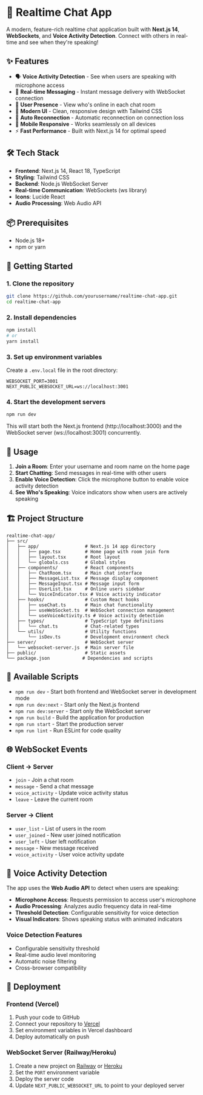 # 🚀 Realtime Chat App

A modern, feature-rich realtime chat application built with **Next.js 14**, **WebSockets**, and **Voice Activity Detection**. Connect with others in real-time and see when they're speaking!

## ✨ Features

- 🗣️ **Voice Activity Detection** - See when users are speaking with microphone access
- 💬 **Real-time Messaging** - Instant message delivery with WebSocket connection
- 👥 **User Presence** - View who's online in each chat room
- 🎨 **Modern UI** - Clean, responsive design with Tailwind CSS
- 🔄 **Auto Reconnection** - Automatic reconnection on connection loss
- 📱 **Mobile Responsive** - Works seamlessly on all devices
- ⚡ **Fast Performance** - Built with Next.js 14 for optimal speed

## 🛠️ Tech Stack

- **Frontend**: Next.js 14, React 18, TypeScript
- **Styling**: Tailwind CSS
- **Backend**: Node.js WebSocket Server
- **Real-time Communication**: WebSockets (ws library)
- **Icons**: Lucide React
- **Audio Processing**: Web Audio API

## 📦 Prerequisites

- Node.js 18+ 
- npm or yarn

## 🚀 Getting Started

### 1. Clone the repository

```bash
git clone https://github.com/yourusername/realtime-chat-app.git
cd realtime-chat-app
```

### 2. Install dependencies

```bash
npm install
# or
yarn install
```

### 3. Set up environment variables

Create a `.env.local` file in the root directory:

```env
WEBSOCKET_PORT=3001
NEXT_PUBLIC_WEBSOCKET_URL=ws://localhost:3001
```

### 4. Start the development servers

```bash
npm run dev
```

This will start both the Next.js frontend (http://localhost:3000) and the WebSocket server (ws://localhost:3001) concurrently.

## 📱 Usage

1. **Join a Room**: Enter your username and room name on the home page
2. **Start Chatting**: Send messages in real-time with other users
3. **Enable Voice Detection**: Click the microphone button to enable voice activity detection
4. **See Who's Speaking**: Voice indicators show when users are actively speaking

## 🏗️ Project Structure

```
realtime-chat-app/
├── src/
│   ├── app/                 # Next.js 14 app directory
│   │   ├── page.tsx         # Home page with room join form
│   │   ├── layout.tsx       # Root layout
│   │   └── globals.css      # Global styles
│   ├── components/          # React components
│   │   ├── ChatRoom.tsx     # Main chat interface
│   │   ├── MessageList.tsx  # Message display component
│   │   ├── MessageInput.tsx # Message input form
│   │   ├── UserList.tsx     # Online users sidebar
│   │   └── VoiceIndicator.tsx # Voice activity indicator
│   ├── hooks/               # Custom React hooks
│   │   ├── useChat.ts       # Main chat functionality
│   │   ├── useWebSocket.ts  # WebSocket connection management
│   │   └── useVoiceActivity.ts # Voice activity detection
│   ├── types/               # TypeScript type definitions
│   │   └── chat.ts          # Chat-related types
│   └── utils/               # Utility functions
│       └── isDev.ts         # Development environment check
├── server/                  # WebSocket server
│   └── websocket-server.js  # Main server file
├── public/                  # Static assets
└── package.json            # Dependencies and scripts
```

## 🔧 Available Scripts

- `npm run dev` - Start both frontend and WebSocket server in development mode
- `npm run dev:next` - Start only the Next.js frontend
- `npm run dev:server` - Start only the WebSocket server
- `npm run build` - Build the application for production
- `npm run start` - Start the production server
- `npm run lint` - Run ESLint for code quality

## 🌐 WebSocket Events

### Client → Server
- `join` - Join a chat room
- `message` - Send a chat message
- `voice_activity` - Update voice activity status
- `leave` - Leave the current room

### Server → Client
- `user_list` - List of users in the room
- `user_joined` - New user joined notification
- `user_left` - User left notification
- `message` - New message received
- `voice_activity` - User voice activity update

## 🎤 Voice Activity Detection

The app uses the **Web Audio API** to detect when users are speaking:

- **Microphone Access**: Requests permission to access user's microphone
- **Audio Processing**: Analyzes audio frequency data in real-time
- **Threshold Detection**: Configurable sensitivity for voice detection
- **Visual Indicators**: Shows speaking status with animated indicators

### Voice Detection Features
- Configurable sensitivity threshold
- Real-time audio level monitoring
- Automatic noise filtering
- Cross-browser compatibility

## 🚀 Deployment

### Frontend (Vercel)

1. Push your code to GitHub
2. Connect your repository to [Vercel](https://vercel.com)
3. Set environment variables in Vercel dashboard
4. Deploy automatically on push

### WebSocket Server (Railway/Heroku)

1. Create a new project on [Railway](https://railway.app) or [Heroku](https://heroku.com)
2. Set the `PORT` environment variable
3. Deploy the server code
4. Update `NEXT_PUBLIC_WEBSOCKET_URL` to point to your deployed server
